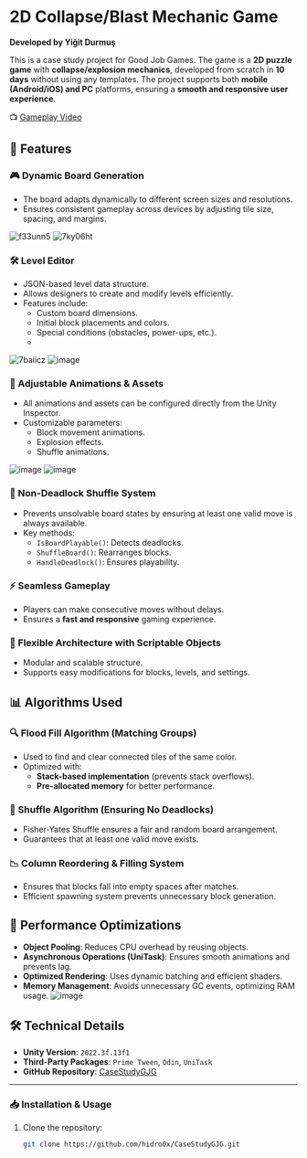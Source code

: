 # 2D Collapse/Blast Mechanic Game

**Developed by Yiğit Durmuş**  

This is a case study project for Good Job Games. The game is a **2D puzzle game** with **collapse/explosion mechanics**, developed from scratch in **10 days** without using any templates. The project supports both **mobile (Android/iOS) and PC** platforms, ensuring a **smooth and responsive user experience**.

📺 [Gameplay Video](https://www.youtube.com/watch?v=VIDEO_ID)

## 📌 Features

### 🎮 Dynamic Board Generation  
- The board adapts dynamically to different screen sizes and resolutions.  
- Ensures consistent gameplay across devices by adjusting tile size, spacing, and margins.

![f33unn5](https://github.com/user-attachments/assets/86eda19d-0bd6-4dbf-be33-aed7e4d20e6c)
![7ky06ht](https://github.com/user-attachments/assets/716185a8-9efe-40f7-ad54-6cfe4acee213)

### 🛠️ Level Editor  
- JSON-based level data structure.  
- Allows designers to create and modify levels efficiently.  
- Features include:
  - Custom board dimensions.
  - Initial block placements and colors.
  - Special conditions (obstacles, power-ups, etc.).
  - 
![7baiicz](https://github.com/user-attachments/assets/a2fadf19-49c6-4e7b-8afa-b9f39754de85)
![image](https://github.com/user-attachments/assets/0ff74944-cf85-43dc-9dc2-1c572cd507d0)

### 🎨 Adjustable Animations & Assets  
- All animations and assets can be configured directly from the Unity Inspector.  
- Customizable parameters:
  - Block movement animations.
  - Explosion effects.
  - Shuffle animations.

![image](https://github.com/user-attachments/assets/4b9db9d5-e5c9-42f0-9d4c-39d26d6e5388)
![image](https://github.com/user-attachments/assets/f07e32a0-fad6-4f79-afcb-354a6de7e32a)


### 🔄 Non-Deadlock Shuffle System  
- Prevents unsolvable board states by ensuring at least one valid move is always available.  
- Key methods:
  - `IsBoardPlayable()`: Detects deadlocks.
  - `ShuffleBoard()`: Rearranges blocks.
  - `HandleDeadlock()`: Ensures playability.  

### ⚡ Seamless Gameplay  
- Players can make consecutive moves without delays.  
- Ensures a **fast and responsive** gaming experience.  

### 🔧 Flexible Architecture with Scriptable Objects  
- Modular and scalable structure.  
- Supports easy modifications for blocks, levels, and settings.  

## 📊 Algorithms Used

### 🔍 Flood Fill Algorithm (Matching Groups)  
- Used to find and clear connected tiles of the same color.  
- Optimized with:
  - **Stack-based implementation** (prevents stack overflows).  
  - **Pre-allocated memory** for better performance.  

### 🔀 Shuffle Algorithm (Ensuring No Deadlocks)  
- Fisher-Yates Shuffle ensures a fair and random board arrangement.  
- Guarantees that at least one valid move exists.  

### 📉 Column Reordering & Filling System  
- Ensures that blocks fall into empty spaces after matches.  
- Efficient spawning system prevents unnecessary block generation.  

## 🚀 Performance Optimizations

- **Object Pooling**: Reduces CPU overhead by reusing objects.  
- **Asynchronous Operations (UniTask)**: Ensures smooth animations and prevents lag.  
- **Optimized Rendering**: Uses dynamic batching and efficient shaders.  
- **Memory Management**: Avoids unnecessary GC events, optimizing RAM usage.
![image](https://github.com/user-attachments/assets/ec9447c7-1746-41d5-b49e-382ee5d8884c)


## 🛠️ Technical Details

- **Unity Version**: `2022.3f.13f1`  
- **Third-Party Packages**: `Prime Tween`, `Odin`, `UniTask`  
- **GitHub Repository**: [CaseStudyGJG](https://github.com/hidro0x/CaseStudyGJG)  

---

### 📥 Installation & Usage

1. Clone the repository:
   ```sh
   git clone https://github.com/hidro0x/CaseStudyGJG.git
